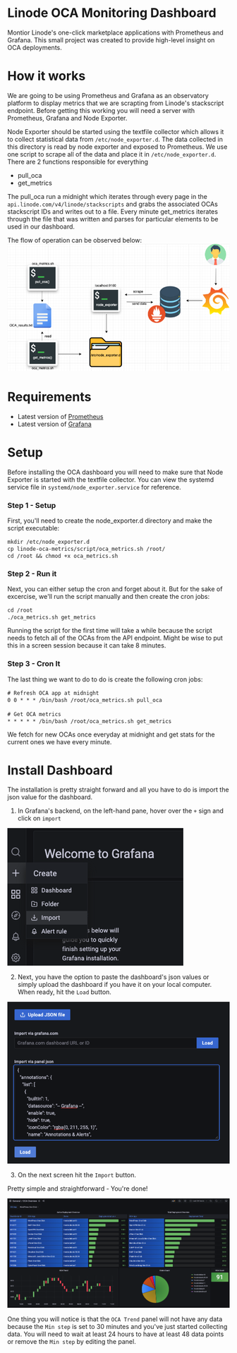 # Linode OCA Monitoring Dashboard
Montior Linode's one-click marketplace applications with Prometheus and Grafana. This small project was created to provide high-level insight on OCA deployments.


# How it works

We are going to be using Prometheus and Grafana as an observatory platform to display metrics that we are scrapting from Linode's stackscript endpoint. Before getting this working you will need a server with Prometheus, Grafana and Node Exporter. 

Node Exporter should be started using the textfile collector which allows it to collect statistical data from `/etc/node_exporter.d`. The data collected in this directory is read by node exporter and exposed to Prometheus. We use one script to scrape all of the data and place it in `/etc/node_exporter.d`. There are 2 functions responsible for everything

- pull_oca
- get_metrics

The pull_oca run a midnight which iterates through every page in the `api.linode.com/v4/linode/stackscripts` and grabs the associated OCAs stackscript IDs and writes out to a file. Every minute get_metrics iterates through the file that was written and parses for particular elements to be used in our dashboard.

The flow of operation can be observed below:
![](/images/overview.png)

# Requirements

- Latest version of [Prometheus](https://prometheus.io/docs/prometheus/latest/installation/)
- Latest version of [Grafana](https://grafana.com/docs/grafana/latest/installation/debian/)

# Setup

Before installing the OCA dashboard you will need to make sure that Node Exporter is started with the textfile collector. You can view the systemd service file in `systemd/node_exporter.service` for reference.

### Step 1 - Setup

First, you'll need to create the node_exporter.d directory and make the script executable:
```
mkdir /etc/node_exporter.d
cp linode-oca-metrics/script/oca_metrics.sh /root/
cd /root && chmod +x oca_metrics.sh
```

### Step 2 - Run it

Next, you can either setup the cron and forget about it. But for the sake of excercise, we'll run the script manually and then create the cron jobs:
```
cd /root
./oca_metrics.sh get_metrics
```

Running the script for the first time will take a while because the script needs to fetch all of the OCAs from the API endpoint. Might be wise to put this in a screen session because it can take 8 minutes.

### Step 3 - Cron It

The last thing we want to do to do is create the following cron jobs:

```
# Refresh OCA app at midnight
0 0 * * * /bin/bash /root/oca_metrics.sh pull_oca

# Get OCA metrics
* * * * * /bin/bash /root/oca_metrics.sh get_metrics
```

We fetch for new OCAs once everyday at midnight and get stats for the current ones we have every minute.

# Install Dashboard

The installation is pretty straight forward and all you have to do is import the json value for the dashboard. 

1. In Grafana's backend, on the left-hand pane, hover over the `+` sign and click on `import`

![](/images/step1.png)


2. Next, you have the option to paste the dashboard's json values or simply upload the dashboard if you have it on your local computer.  When ready, hit the `Load` button.

![](/images/step2.png)

3. On the next screen hit the `Import` button.

Pretty simple and straightforward - You're done!

![](/images/dashboard_preview1.png)

One thing you will notice is that the `OCA Trend` panel will not have any data because the `Min step` is set to 30 minutes and you've just started collecting data. You will need to wait at least 24 hours to have at least 48 data points or remove the `Min step` by editing the panel.